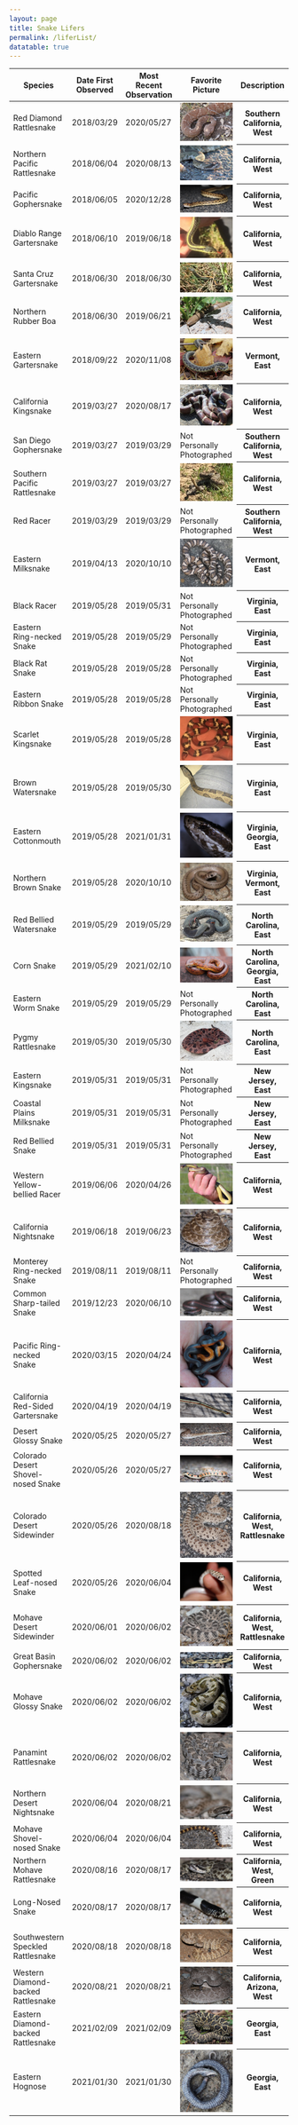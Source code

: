 ```yaml
---
layout: page
title: Snake Lifers
permalink: /liferList/
datatable: true
---
```


 <link rel="stylesheet" type="text/css" href="https://cdn.datatables.net/1.10.21/css/jquery.dataTables.css">
  
<script type="text/javascript" charset="utf8" src="https://cdn.datatables.net/1.10.21/js/jquery.dataTables.js"></script>


<table id="table_id" class="display">
    <thead>
        <tr>
            <th>Species</th>
            <th>Date First Observed</th>
            <th>Most Recent Observation</th>
            <th>Favorite Picture</th>
            <th>Description</th>
        </tr>
    </thead>
    <tbody>
        <tr>
            <td>Red Diamond Rattlesnake</td>
            <td>2018/03/29</td>
            <td>2020/05/27</td>
            <td><img src="/assets/snakes/lifers/snakes/redDiamondRattle.jpg" alt="Red Diamond Rattlesnake"></td>
            <th>Southern California, West</th>
        </tr>
        <tr>
            <td>Northern Pacific Rattlesnake</td>
            <td>2018/06/04</td>
            <td>2020/08/13</td>
            <td><img src="/assets/snakes/lifers/snakes/norPac.jpg" alt="Northern Pacific Rattlesnake"></td>
            <th>California, West</th>
        </tr>
        <tr>
            <td>Pacific Gophersnake</td>
            <td>2018/06/05</td>
            <td>2020/12/28</td>
            <td><img src="/assets/snakes/lifers/snakes/pacificGopher.jpg" alt="Pacific Gophersnake"></td>
            <th>California, West</th>
        </tr>
        <tr>
            <td>Diablo Range Gartersnake</td>
            <td>2018/06/10</td>
            <td>2019/06/18</td>
            <td><img src="/assets/snakes/lifers/snakes/diabloRangeGarter.jpg" alt="Diablo Range Gartersnake"></td>
            <th>California, West</th>
        </tr>
        <tr>
            <td>Santa Cruz Gartersnake</td>
            <td>2018/06/30</td>
            <td>2018/06/30</td>
            <td><img src="/assets/snakes/lifers/snakes/santaCruzGarter.jpg" alt="Santa Cruz Gartersnake"></td>
            <th>California, West</th>
        </tr>
        <tr>
            <td>Northern Rubber Boa</td>
            <td>2018/06/30</td>
            <td>2019/06/21</td>
            <td><img src="/assets/snakes/lifers/snakes/rubberBoa.jpg" alt="Northern Rubber Boa"></td>
            <th>California, West</th>
        </tr>
        <tr>
            <td>Eastern Gartersnake</td>
            <td>2018/09/22</td>
            <td>2020/11/08</td>
            <td><img src="/assets/snakes/lifers/snakes/easternGarter.jpg" alt="Eastern Gartersnake"></td>
            <th>Vermont, East</th>
        </tr>
        <tr>
            <td>California Kingsnake</td>
            <td>2019/03/27</td>
            <td>2020/08/17</td>
            <td><img src="/assets/snakes/lifers/snakes/californiaKingsnake.jpg" alt="California Kingsnake"></td>
            <th>California, West</th>
        </tr>
        <tr>
            <td>San Diego Gophersnake</td>
            <td>2019/03/27</td>
            <td>2019/03/29</td>
            <td>Not Personally Photographed</td>
            <th>Southern California, West</th>
        </tr>
        <tr>
            <td>Southern Pacific Rattlesnake</td>
            <td>2019/03/27</td>
            <td>2019/03/27</td>
            <td><img src="/assets/snakes/lifers/snakes/soPac.jpg" alt="Southern Pacific Rattlesnake"></td>
            <th>California, West</th>
        </tr>
        <tr>
            <td>Red Racer</td>
            <td>2019/03/29</td>
            <td>2019/03/29</td>
            <td>Not Personally Photographed</td>
            <th>Southern California, West</th>
        </tr>
        <tr>
            <td>Eastern Milksnake</td>
            <td>2019/04/13</td>
            <td>2020/10/10</td>
            <td><img src="/assets/snakes/lifers/snakes/easternMilk.jpg" alt="Eastern Milksnake"></td>
            <th>Vermont, East</th>
        </tr>
        <tr>
            <td>Black Racer</td>
            <td>2019/05/28</td>
            <td>2019/05/31</td>
            <td>Not Personally Photographed</td>
            <th>Virginia, East</th>
        </tr>
        <tr>
            <td>Eastern Ring-necked Snake</td>
            <td>2019/05/28</td>
            <td>2019/05/29</td>
            <td>Not Personally Photographed</td>
            <th>Virginia, East</th>
        </tr>
        <tr>
            <td>Black Rat Snake</td>
            <td>2019/05/28</td>
            <td>2019/05/28</td>
            <td>Not Personally Photographed</td>
            <th>Virginia, East</th>
        </tr>
        <tr>
            <td>Eastern Ribbon Snake</td>
            <td>2019/05/28</td>
            <td>2019/05/28</td>
            <td>Not Personally Photographed</td>
            <th>Virginia, East</th>
        </tr>
        <tr>
            <td>Scarlet Kingsnake</td>
            <td>2019/05/28</td>
            <td>2019/05/28</td>
            <td><img src="/assets/snakes/lifers/snakes/scarKing.jpg" alt="Scarlet Kingsnake"></td>
            <th>Virginia, East</th>
        </tr>
        <tr>
            <td>Brown Watersnake</td>
            <td>2019/05/28</td>
            <td>2019/05/30</td>
            <td><img src="/assets/snakes/lifers/snakes/watersnake.jpg" alt="Brown Watersnake"></td>
            <th>Virginia, East</th>
        </tr>
        <tr>
            <td>Eastern Cottonmouth</td>
            <td>2019/05/28</td>
            <td>2021/01/31</td>
            <td><img src="/assets/snakes/lifers/snakes/easternCottonmouth.jpg" alt="Eastern Cottonmouth"></td>
            <th>Virginia, Georgia, East</th>
        </tr>  
        <tr>
            <td>Northern Brown Snake</td>
            <td>2019/05/28</td>
            <td>2020/10/10</td>
            <td><img src="/assets/snakes/lifers/snakes/brownSnake.jpg" alt="Northern Brown Snake"></td>
            <th>Virginia, Vermont, East</th>
        </tr>
        <tr>
            <td>Red Bellied Watersnake</td>
            <td>2019/05/29</td>
            <td>2019/05/29</td>
            <td><img src="/assets/snakes/lifers/snakes/redBellyWatersnake.jpg" alt="Red Bellied Watersnake"></td>
            <th>North Carolina, East</th>
        </tr>
        <tr>
            <td>Corn Snake</td>
            <td>2019/05/29</td>
            <td>2021/02/10</td>
            <td><img src="/assets/snakes/lifers/snakes/cornSnake.jpg" alt="Corn Snake"></td>
            <th>North Carolina, Georgia, East</th>
        </tr>
        <tr>
            <td>Eastern Worm Snake</td>
            <td>2019/05/29</td>
            <td>2019/05/29</td>
            <td>Not Personally Photographed</td>
            <th>North Carolina, East</th>
        </tr>
        <tr>
            <td>Pygmy Rattlesnake</td>
            <td>2019/05/30</td>
            <td>2019/05/30</td>
            <td><img src="/assets/snakes/lifers/snakes/pygmy.jpg" alt="Pygmy Rattlesnake"></td>
            <th>North Carolina, East</th>
        </tr>
        <tr>
            <td>Eastern Kingsnake</td>
            <td>2019/05/31</td>
            <td>2019/05/31</td>
            <td>Not Personally Photographed</td>
            <th>New Jersey, East</th>
        </tr>
        <tr>
            <td>Coastal Plains Milksnake</td>
            <td>2019/05/31</td>
            <td>2019/05/31</td>
            <td>Not Personally Photographed</td>
            <th>New Jersey, East</th>
        </tr>
        <tr>
            <td>Red Bellied Snake</td>
            <td>2019/05/31</td>
            <td>2019/05/31</td>
            <td>Not Personally Photographed</td>
            <th>New Jersey, East</th>
        </tr>
        <tr>
            <td>Western Yellow-bellied Racer</td>
            <td>2019/06/06</td>
            <td>2020/04/26</td>
            <td><img src="/assets/snakes/lifers/snakes/yellowBellyRacer.jpg" alt="Western Yellow-bellied Racer"></td>
            <th>California, West</th>
        </tr>
        <tr>
            <td>California Nightsnake</td>
            <td>2019/06/18</td>
            <td>2019/06/23</td>
            <td><img src="/assets/snakes/lifers/snakes/nightsnake.jpg" alt="California Nightsnake"></td>
            <th>California, West</th>
        </tr>
        <tr>
            <td>Monterey Ring-necked Snake</td>
            <td>2019/08/11</td>
            <td>2019/08/11</td>
            <td>Not Personally Photographed</td>
            <th>California, West</th>
        </tr>
        <tr>
            <td>Common Sharp-tailed Snake</td>
            <td>2019/12/23</td>
            <td>2020/06/10</td>
            <td><img src="/assets/snakes/lifers/snakes/sharpTail.jpg" alt="Common Sharp-tailed Snake"></td>
            <th>California, West</th>
        </tr>
        <tr>
            <td>Pacific Ring-necked Snake</td>
            <td>2020/03/15</td>
            <td>2020/04/24</td>
            <td><img src="/assets/snakes/lifers/snakes/pacRing.jpg" alt="Pacific Ring-necked Snake"></td>
            <th>California, West</th>
        </tr>
        <tr>
            <td>California Red-Sided Gartersnake</td>
            <td>2020/04/19</td>
            <td>2020/04/19</td>
            <td><img src="/assets/snakes/lifers/snakes/redSidedGarter.jpg" alt="California Red-Sided Gartersnake"></td>
            <th>California, West</th>
        </tr>
        <tr>
            <td>Desert Glossy Snake</td>
            <td>2020/05/25</td>
            <td>2020/05/27</td>
            <td><img src="/assets/snakes/lifers/snakes/desertGlossy.jpg" alt="Desert Glossy Snake"></td>
            <th>California, West</th>
        </tr>
        <tr>
            <td>Colorado Desert Shovel-nosed Snake</td>
            <td>2020/05/26</td>
            <td>2020/05/27</td>
            <td><img src="/assets/snakes/lifers/snakes/shovelNose.jpg" alt="Colorado Desert Shovel-nosed Snake"></td>
            <th>California, West</th>
        </tr>
        <tr>
            <td>Colorado Desert Sidewinder</td>
            <td>2020/05/26</td>
            <td>2020/08/18</td>
            <td><img src="/assets/snakes/lifers/snakes/sidewinder.jpg" alt="Colorado Desert Sidewinder"></td>
            <th>California, West, Rattlesnake</th>
        </tr>
        <tr>
            <td>Spotted Leaf-nosed Snake</td>
            <td>2020/05/26</td>
            <td>2020/06/04</td>
            <td><img src="/assets/snakes/lifers/snakes/leafNose.jpg" alt="Spotted Leaf-nosed Snake"></td>
            <th>California, West</th>
        </tr>
        <tr>
            <td>Mohave Desert Sidewinder</td>
            <td>2020/06/01</td>
            <td>2020/06/02</td>
            <td><img src="/assets/snakes/lifers/snakes/mohaveSidewinder.jpg" alt="Mohave Desert Sidewinder"></td>
            <th>California, West, Rattlesnake</th>
        </tr>
        <tr>
            <td>Great Basin Gophersnake</td>
            <td>2020/06/02</td>
            <td>2020/06/02</td>
            <td><img src="/assets/snakes/lifers/snakes/greatBasinGopher.jpg" alt="Great Basin Gophersnake"></td>
            <th>California, West</th>
        </tr>
        <tr>
            <td>Mohave Glossy Snake</td>
            <td>2020/06/02</td>
            <td>2020/06/02</td>
            <td><img src="/assets/snakes/lifers/snakes/mohaveGlossy.jpg" alt="Mohave Glossy Snake"></td>
            <th>California, West</th>
        </tr>
        <tr>
            <td>Panamint Rattlesnake</td>
            <td>2020/06/02</td>
            <td>2020/06/02</td>
            <td><img src="/assets/snakes/lifers/snakes/panamint.jpg" alt="Panamint Rattlesnake"></td>
            <th>California, West</th>
        </tr>
        <tr>
            <td>Northern Desert Nightsnake</td>
            <td>2020/06/04</td>
            <td>2020/08/21</td>
            <td><img src="/assets/snakes/lifers/snakes/desertNightsnake.jpg" alt="Northern Desert Nightsnake"></td>
            <th>California, West</th>
        </tr>
        <tr>
            <td>Mohave Shovel-nosed Snake</td>
            <td>2020/06/04</td>
            <td>2020/06/04</td>
            <td><img src="/assets/snakes/lifers/snakes/mohaveShovel.jpg" alt="Mohave Shovel-nosed Snake"></td>
            <th>California, West</th>
        </tr>
        <tr>
            <td>Northern Mohave Rattlesnake</td>
            <td>2020/08/16</td>
            <td>2020/08/17</td>
            <td><img src="/assets/snakes/lifers/snakes/mohaveRattlesnake.jpg" alt="Northern Mohave Rattlesnake"></td>
            <th>California, West, Green</th>
        </tr>
        <tr>
            <td>Long-Nosed Snake</td>
            <td>2020/08/17</td>
            <td>2020/08/17</td>
            <td><img src="/assets/snakes/lifers/snakes/longNosed.jpg" alt="Long-nosed Snake"></td>
            <th>California, West</th>
        </tr>
        <tr>
            <td>Southwestern Speckled Rattlesnake</td>
            <td>2020/08/18</td>
            <td>2020/08/18</td>
            <td><img src="/assets/snakes/lifers/snakes/speckledRattlesnake.jpg" alt="Southwestern Speckled Rattlesnake"></td>
            <th>California, West</th>
        </tr>
        <tr>
            <td>Western Diamond-backed Rattlesnake</td>
            <td>2020/08/21</td>
            <td>2020/08/21</td>
            <td><img src="/assets/snakes/lifers/snakes/westernDiamondback.jpg" alt="Western Diamond-backed Rattlesnake"></td>
            <th>California, Arizona, West</th>
        </tr>
        <tr>
            <td>Eastern Diamond-backed Rattlesnake</td>
            <td>2021/02/09</td>
            <td>2021/02/09</td>
            <td><img src="/assets/snakes/lifers/snakes/easternDiamondback.jpg" alt="Eastern Diamond-backed Rattlesnake"></td>
            <th>Georgia, East</th>
        </tr>
        <tr>
            <td>Eastern Hognose</td>
            <td>2021/01/30</td>
            <td>2021/01/30</td>
            <td><img src="/assets/snakes/lifers/snakes/easternHognose.jpg" alt="Eastern Hognose"></td>
            <th>Georgia, East</th>
        </tr>
    </tbody>
</table>